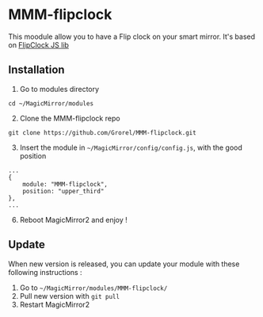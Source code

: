 # MMM-flipclock

This moodule allow you to have a Flip clock on your smart mirror. It's based on [FlipClock JS lib](https://github.com/objectivehtml/FlipClock)


## Installation
1. Go to modules directory

`cd ~/MagicMirror/modules`

2. Clone the MMM-flipclock repo

`git clone https://github.com/Grorel/MMM-flipclock.git`

3. Insert the module in `~/MagicMirror/config/config.js`, with the good position

```
...
{
	module: "MMM-flipclock",
    position: "upper_third"
},
...
```

6. Reboot MagicMirror2 and enjoy !

## Update
When new version is released, you can update your module with these following instructions :
1. Go to `~/MagicMirror/modules/MMM-flipclock/`
2. Pull new version with `git pull`
3. Restart MagicMirror2





